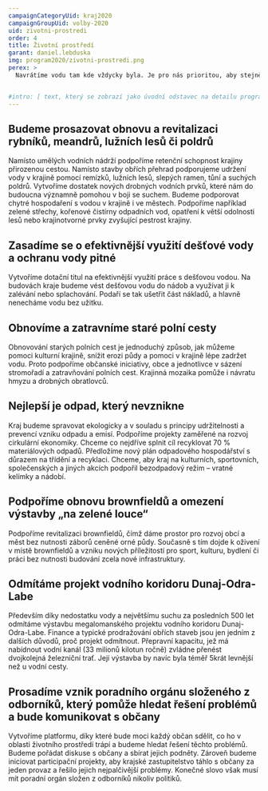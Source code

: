 ```yaml
---
campaignCategoryUid: kraj2020
campaignGroupUid: volby-2020
uid: zivotni-prostredi 
order: 4
title: Životní prostředí
garant: daniel.lebduska 
img: program2020/zivotni-prostredi.png
perex: >
  Navrátíme vodu tam kde vždycky byla. Je pro nás prioritou, aby stejně tak jako budou spokojení občané, byla spokojená také příroda v našem kraji.


#intro: [ text, který se zobrazí jako úvodní odstavec na detailu programového bodu ]
---
```

## Budeme prosazovat obnovu a revitalizaci rybníků, meandrů, lužních lesů či poldrů
Namísto umělých vodních nádrží podpoříme retenční schopnost krajiny přirozenou cestou. Namísto stavby obřích přehrad podporujeme udržení vody v krajině pomocí remízků, lužních lesů, slepých ramen, tůní a suchých poldrů. Vytvoříme dostatek nových drobných vodních prvků, které nám do budoucna významně pomohou v boji se suchem. Budeme podporovat chytré hospodaření s vodou v krajině i ve městech. Podpoříme například zelené střechy, kořenové čistírny odpadních vod, opatření k větší odolnosti lesů nebo krajinotvorné prvky zvyšující pestrost krajiny.

## Zasadíme se o efektivnější využití dešťové vody a ochranu vody pitné
Vytvoříme dotační titul na efektivnější využití práce s dešťovou vodou. Na budovách kraje budeme vést dešťovou vodu do nádob a využívat ji k zalévání nebo splachování. Podaří se tak ušetřit část nákladů, a hlavně nenecháme vodu bez užitku.

## Obnovíme a zatravníme staré polní cesty
Obnovování starých polních cest je jednoduchý způsob, jak můžeme pomoci kulturní krajině, snížit erozi půdy a pomoci v krajině lépe zadržet vodu. Proto podpoříme občanské iniciativy, obce a jednotlivce v sázení stromořadí a zatravňování polních cest. Krajinná mozaika pomůže i návratu hmyzu a drobných obratlovců.

## Nejlepší je odpad, který nevznikne
Kraj budeme spravovat ekologicky a v souladu s principy udržitelnosti a prevencí vzniku odpadu a emisí. Podpoříme projekty zaměřené na rozvoj cirkulární ekonomiky. Chceme co nejdříve splnit cíl recyklovat 70 % materiálových odpadů. Předložíme nový plán odpadového hospodářství s důrazem na třídění a recyklaci. Chceme, aby kraj na kulturních, sportovních, společenských a jiných akcích podpořil bezodpadový režim – vratné kelímky a nádobí.

## Podpoříme obnovu brownfieldů a omezení výstavby „na zelené louce“
Podpoříme revitalizaci brownfieldů, čímž dáme prostor pro rozvoj obcí a měst bez nutnosti záborů ceněné orné půdy. Současně s tím dojde k oživení v místě brownfieldů a vzniku nových příležitostí pro sport, kulturu, bydlení či práci bez nutnosti budování zcela nové infrastruktury.

## Odmítáme projekt vodního koridoru Dunaj-Odra-Labe
Především díky nedostatku vody a největšímu suchu za posledních 500 let odmítáme výstavbu megalomanského projektu vodního koridoru Dunaj-Odra-Labe. Finance a typické prodražování obřích staveb jsou jen jedním z dalších důvodů, proč projekt odmítnout. Přepravní kapacitu, jež má nabídnout vodní kanál (33 milionů kilotun ročně) zvládne přenést dvojkolejná železniční trať. Její výstavba by navíc byla téměř 5krát levnější než u vodní cesty.

## Prosadíme vznik poradního orgánu složeného z odborníků, který pomůže hledat řešení problémů a bude komunikovat s občany
Vytvoříme platformu, díky které bude moci každý občan sdělit, co ho v oblasti životního prostředí trápí a budeme hledat řešení těchto problémů. Budeme pořádat diskuse s občany a sbírat jejich podněty. Zároveň budeme iniciovat participační projekty, aby krajské zastupitelstvo táhlo s občany za jeden provaz a řešilo jejich nejpalčivější problémy. Konečné slovo však musí mít poradní orgán složen z odborníků nikoliv politiků.
